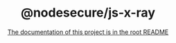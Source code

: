 <p align="center">
  <h1 align="center">
    @nodesecure/js-x-ray
  </h1>
</p>

<p align="center">
  <a href="../../README.md">The documentation of this project is in the root README</a>
</p>

